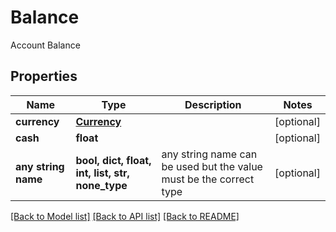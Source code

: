 # Balance

Account Balance

## Properties
Name | Type | Description | Notes
------------ | ------------- | ------------- | -------------
**currency** | [**Currency**](Currency.md) |  | [optional] 
**cash** | **float** |  | [optional] 
**any string name** | **bool, dict, float, int, list, str, none_type** | any string name can be used but the value must be the correct type | [optional]

[[Back to Model list]](../README.md#documentation-for-models) [[Back to API list]](../README.md#documentation-for-api-endpoints) [[Back to README]](../README.md)


